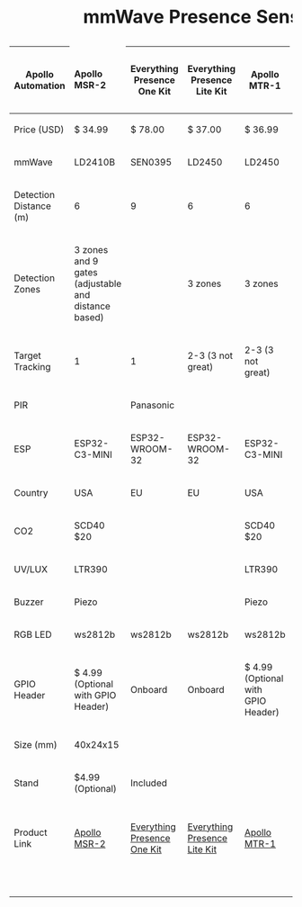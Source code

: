 <table><caption><h1>mmWave Presence Sensor Comparison</h1></caption><thead><tr><th><p>Apollo Automation</p></th><td><p><strong>Apollo MSR-2</strong></p></td><th><p>Everything Presence One Kit</p></th><th><p>Everything Presence Lite Kit</p></th><th><p>Apollo MTR-1</p></th><td><p><strong>Screek Human Sensor 1U</strong></p></td><td><p><strong>Screek Human Sensor 2A</strong></p></td><td><p><strong>Aqara FP1</strong></p></td><td><p><strong>Aqara FP2</strong></p></td></tr></thead><tbody><tr><td><p>Price (USD)</p></td><td><p>$ 34.99</p></td><td><p>$ 78.00</p></td><td><p>$ 37.00</p></td><td><p>$ 36.99</p></td><td><p>$25.99</p></td><td><p>$29.99</p></td><td><p>$49.99</p></td><td><p>$82.99</p></td></tr><tr><td><p>mmWave</p></td><td><p>LD2410B</p></td><td><p>SEN0395</p></td><td><p>LD2450</p></td><td><p>LD2450</p></td><td><p>LD2410C</p></td><td><p>LD2450</p></td><td><p>BGT60TR13C</p></td><td><p>IWR6843</p></td></tr><tr><td><p>Detection Distance (m)</p></td><td><p>6</p></td><td><p>9</p></td><td><p>6</p></td><td><p>6</p></td><td><p>6</p></td><td><p>6</p></td><td><p>5</p></td><td><p>6 to 8</p></td></tr><tr><td><p>Detection Zones</p></td><td><p>3 zones and 9 gates (adjustable and distance based)</p></td><td><p></p></td><td><p>3 zones</p></td><td><p>3 zones</p></td><td><p>6</p></td><td><p>6</p></td><td><p>5</p></td><td><p>6 to 8</p></td></tr><tr><td><p>Target Tracking</p></td><td><p>1</p></td><td><p>1</p></td><td><p>2-3 (3 not great)</p></td><td><p>2-3 (3 not great)</p></td><td><p></p></td><td><p>x</p></td><td><p>x</p></td><td><p>x</p></td></tr><tr><td><p>PIR</p></td><td><p></p></td><td><p>Panasonic</p></td><td><p></p></td><td><p></p></td><td><p></p></td><td><p>x</p></td><td><p>x</p></td><td><p>x</p></td></tr><tr><td><p>ESP</p></td><td><p>ESP32-C3-MINI</p></td><td><p>ESP32-WROOM-32</p></td><td><p>ESP32-WROOM-32</p></td><td><p>ESP32-C3-MINI</p></td><td><p>ESP32-S2</p></td><td><p>ESP32-C3</p></td><td><p></p></td><td><p>ESP32-WROOM-32U</p></td></tr><tr><td><p>Country</p></td><td><p>USA</p></td><td><p>EU</p></td><td><p>EU</p></td><td><p>USA</p></td><td><p>China</p></td><td><p>China</p></td><td><p>China</p></td><td><p>China</p></td></tr><tr><td><p>CO2</p></td><td><p>SCD40 $20</p></td><td><p></p></td><td><p></p></td><td><p>SCD40 $20</p></td><td><p></p></td><td><p></p></td><td><p></p></td><td><p></p></td></tr><tr><td><p>UV/LUX</p></td><td><p>LTR390</p></td><td><p></p></td><td><p></p></td><td><p>LTR390</p></td><td><p></p></td><td><p></p></td><td><p></p></td><td><p></p></td></tr><tr><td><p>Buzzer</p></td><td><p>Piezo</p></td><td><p></p></td><td><p></p></td><td><p>Piezo</p></td><td><p></p></td><td><p></p></td><td><p></p></td><td><p></p></td></tr><tr><td><p>RGB LED</p></td><td><p>ws2812b</p></td><td><p>ws2812b</p></td><td><p>ws2812b</p></td><td><p>ws2812b</p></td><td><p></p></td><td><p></p></td><td><p></p></td><td><p></p></td></tr><tr><td><p>GPIO Header</p></td><td><p>$ 4.99 (Optional with GPIO Header)</p></td><td><p>Onboard</p></td><td><p>Onboard</p></td><td><p>$ 4.99 (Optional with GPIO Header)</p></td><td><p></p></td><td><p></p></td><td><p></p></td><td><p></p></td></tr><tr><td><p>Size (mm)</p></td><td><p>40x24x15</p></td><td><p></p></td><td><p></p></td><td><p></p></td><td><p></p></td><td><p></p></td><td><p></p></td><td><p></p></td></tr><tr><td><p>Stand</p></td><td><p>$4.99 (Optional)</p></td><td><p>Included</p></td><td><p></p></td><td><p></p></td><td><p></p></td><td><p></p></td><td><p></p></td><td><p></p></td></tr><tr><td><p>Product Link</p></td><td><p><a href="https://apolloautomation.com/products/msr-2">Apollo MSR-2</a></p></td><td><p><a href="https://shop.everythingsmart.io/en-us/products/everything-presence-one-kit">Everything Presence One Kit</a></p></td><td><p><a href="https://shop.everythingsmart.io/en-us/products/everything-presence-lite">Everything Presence Lite Kit</a></p></td><td><p><a href="https://apolloautomation.com/products/mtr-1" target="_blank" rel="noreferrer nofollow noopener">Apollo MTR-1</a></p></td><td><p><a href="https://www.screek.io/1u/">Screek Human Sensor 1U</a></p></td><td><p><a href="https://www.screek.io/2a/">Screek Human Sensor 2A</a></p></td><td><p>Aqara FP1</p></td><td><p><a href="https://www.aqara.com/us/product/presence-sensor-fp2/">Aqara FP2</a></p></td></tr><tr><td><p></p></td><td><p></p></td><td><p></p></td><td><p></p></td><td><p></p></td><td><p></p></td><td><p></p></td><td><p></p></td><td><p></p></td></tr><tr><td><p></p></td><td><p></p></td><td><p></p></td><td><p></p></td><td><p></p></td><td><p></p></td><td><p></p></td><td><p></p></td><td><p></p></td></tr></tbody></table>
